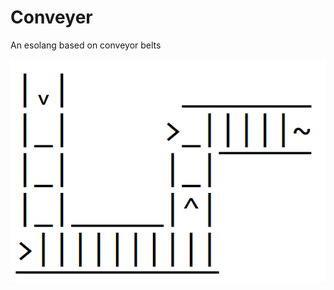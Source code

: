 # Conveyer
An esolang based on conveyor belts

![alt text](https://github.com/Abbin44/Conveyer/blob/master/Conveyer.png?raw=true)
